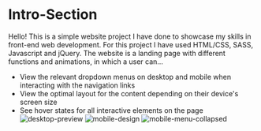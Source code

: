 # Intro-Section

Hello! This is a simple website project I have done to showcase my skills in front-end web development. For this project I have used HTML/CSS, SASS, Javascript and jQuery. The website is a landing page with different functions and animations, in which a user can...
- View the relevant dropdown menus on desktop and mobile when interacting with the navigation links
- View the optimal layout for the content depending on their device's screen size
- See hover states for all interactive elements on the page
![desktop-preview](https://github.com/pach2/Intro-Section/assets/125647665/3b78393a-ee71-4960-9a1a-47c74fdb3ef6)
![mobile-design](https://github.com/pach2/Intro-Section/assets/125647665/c3f95cb9-2d8a-4b5a-be6c-2a789dae186f)
![mobile-menu-collapsed](https://github.com/pach2/Intro-Section/assets/125647665/1bfeeb49-996c-4e65-8fe6-26fdb68aa10b)
